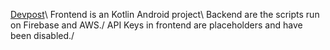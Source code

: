 [Devpost](https://devpost.com/software/bond-xuhodw?_gl=1*4uu7ps*_gcl_au*MTA3ODgyODE2NS4xNzU4Njc5MTU3*_ga*MTMxMTk0ODU0NC4xNzU4Njc5MTU3*_ga_0YHJK3Y10M*czE3NjEwODMzNjIkbzEwJGcxJHQxNzYxMDgzMzkwJGozMiRsMCRoMA..)\
Frontend is an Kotlin Android project\
Backend are the scripts run on Firebase and AWS./
API Keys in frontend are placeholders and have been disabled./
